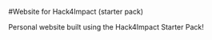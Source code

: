 #Website for Hack4Impact (starter pack)

Personal website built using the Hack4Impact Starter Pack!
